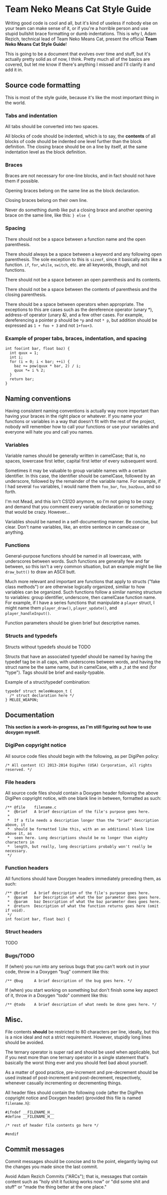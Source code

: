 Team Neko Means Cat Style Guide
===============================

Writing good code is cool and all, but it's kind of useless if nobody else on your team can make sense of it, or if you're a horrible person and use stupid bullshit brace formatting or dumb indentations. This is why I, Adam Rezich, technical lead of Team Neko Means Cat, present the official **Team Neko Means Cat Style Guide**!

This is going to be a document that evolves over time and stuff, but it's actually pretty solid as of now, I think. Pretty much all of the basics are covered, but let me know if there's anything I missed and I'll clarify it and add it in.


Source code formatting
----------------------

This is most of the style guide, because it's like the most important thing in the world.


### Tabs and indentation ###

All tabs should be converted into two spaces.

All blocks of code should be indented, which is to say, the **contents** of all blocks of code should be indented one level further than the block definition. The closing brace should be on a line by itself, at the same indentation level as the block definition.


### Braces ###

Braces are not necessary for one-line blocks, and in fact should not have them if possible.

Opening braces belong on the same line as the block declaration.

Closing braces belong on their own line.

Never do something dumb like put a closing brace and another opening brace on the same line, like this: `} else {`


### Spacing ###

There should not be a space between a function name and the open parenthesis.

There should always be a space between a keyword and any following open parenthesis. The sole exception to this is `sizeof`, since it basically acts like a function. `if`, `for`, `while`, `switch`, etc. are all keywords, though, and not functions.

There should not be a space between an open parenthesis and its contents.

There should not be a space between the contents of parenthesis and the closing parenthesis.

There should be a space between operators when appropriate. The exceptions to this are cases such as the dereference operator (unary *), address-of operator (unary &), and a few other cases. For example, dereferencing a pointer p should be `*p` and not `* p`, but addition should be expressed as `1 + foo + 3` and not `1+foo+3`.


### Example of proper tabs, braces, indentation, and spacing ###

    int foo(int bar, float baz) {
      int quux = 1;
      int i;
      for (i = 0; i < bar; ++i) {
        baz += pow(quux * bar, 2) / i;
        quux *= i % 2;
      }
      return bar;
    }


Naming conventions
------------------

Having consistent naming conventions is actually way more important than having your braces in the right place or whatever. If you name your functions or variables in a way that doesn't fit with the rest of the project, nobody will remember how to call your functions or use your variables and everyone will hate you and call you names.


### Variables ###

Variable names should be generally written in camelCase; that is, no spaces, lowercase first letter, capital first letter of every subsequent word.

Sometimes it may be valuable to group variable names with a certain identifier. In this case, the identifier should be camelCase, followed by an underscore, followed by the remainder of the variable name. For example, if I had several `foo` variables, I would name them `foo_bar`, `foo_bazQuux`, and so forth.

I'm not Mead, and this isn't CS120 anymore, so I'm not going to be crazy and demand that you comment every variable declaration or something; that would be crazy. However...

Variables should be named in a self-documenting manner. Be concise, but clear. Don't name variables, like, an entire sentence in camelcase or anything.


### Functions ###

General-purpose functions should be named in all lowercase, with underscores between words. Such functions are generally few and far between, so this isn't a very common situation, but an example might be like `draw_butt()` to draw an ASCII butt.

Much more relevant and important are functions that apply to structs ("fake class methods") or are otherwise logically organized, similiar to how variables can be organized. Such functions follow a similar naming structure to variables: group identifier, underscore, then camelCase function name. For example, if I have a series functions that manipulate a `player` struct, I might name them `player_draw()`, `player_update()`, and `player_handleInput()`.

Function parameters should be given brief but descriptive names.


### Structs and typedefs ###

Structs without typedefs should be TODO

Structs that have an associated typedef should be named by having the typedef tag be in all caps, with underscores between words, and having the struct name be the same name, but in camelCase, with a _t at the end (for "type"). Tags should be brief and easily-typable.

Example of a struct/typedef combination:

    typedef struct meleeWeapon_t {
      /* struct declaration here */
    } MELEE_WEAPON;


Documentation
-------------

**This section is a work-in-progress, as I'm still figuring out how to use doxygen myself.**


### DigiPen copyright notice ###

All source code files should begin with the following, as per DigiPen policy:

    /* All content (C) 2013-2014 DigiPen (USA) Corporation, all rights reserved. */


### File headers ###

All source code files should contain a Doxygen header following the above DigiPen copyright notice, with one blank line in between, formatted as such:

    /** @file    filename.c
     *  @brief   A brief description of the file's purpose goes here.
     *
     *  If a file needs a description longer than the "brief" description above, it
     *  should be formatted like this, with an an additional blank line above it, as
     *  seen here. Long descriptions should be no longer than eighty characters in
     *  length, but really, long descriptions probably won't really be necessary.
     */

### Function headers ###

All functions should have Doxygen headers immediately preceding them, as such:

    /** @brief   A brief description of the file's purpose goes here.
     *  @param	 bar Description of what the bar parameter does goes here.
     *  @param   baz Description of what the baz parameter does goes here.
     *  @return  Description of what the function returns goes here (omit if void).
     */
    int foo(int bar, float baz) {

### Struct headers ###

TODO


### Bugs/TODO ###

If (when) you run into any serious bugs that you can't work out in your code, throw in a Doxygen "bug" comment like this:

    /** @bug	 A brief description of the bug goes here. */

If (when) you start working on something but don't finish some key aspect of it, throw in a Doxygen "todo" comment like this:

    /** @todo	 A brief description of what needs be done goes here. */


Misc.
-----

File contents **should** be restricted to 80 characters per line, ideally, but this is a nice ideal and not a strict requirement. However, stupidly long lines should be avoided.

The ternary operator is super rad and should be used when applicable, but if you nest more than one ternary operator in a single statement that's basically the worst thing ever and you should feel bad about yourself.

As a matter of good practice, pre-increment and pre-decrement should be used instead of post-increment and post-decrement, respectively, whenever casually incrementing or decrementing things.


All header files should contain the following code (after the DigiPen copyright notice and Doxygen header) (provided this file is named `filename.h`):

    #ifndef __FILENAME_H__
    #define __FILENAME_H__

    /* rest of header file contents go here */

    #endif


Commit messages
---------------

Commit messages should be concise and to the point, elegantly laying out the changes you made since the last commit.

Avoid Adam Rezich Commits ("ARCs"); that is, messages that contain content such as "holy shit it fucking works now" or "did some shit and stuff" or "made the thing better at the one place."
